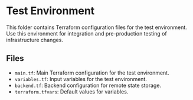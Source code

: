 # Test Environment

This folder contains Terraform configuration files for the test environment. Use this environment for integration and pre-production testing of infrastructure changes.

## Files
- `main.tf`: Main Terraform configuration for the test environment.
- `variables.tf`: Input variables for the test environment.
- `backend.tf`: Backend configuration for remote state storage.
- `terraform.tfvars`: Default values for variables. 